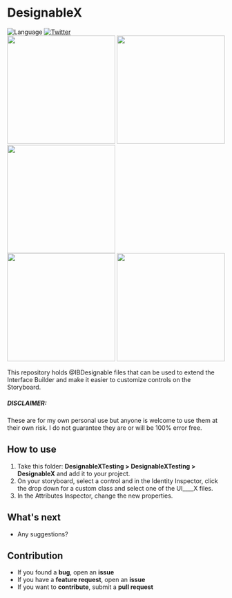 # DesignableX
![Language](https://img.shields.io/badge/language-Swift%203-orange.svg)
[![Twitter](https://img.shields.io/badge/twitter-@bigmtnstudio-blue.svg?style=flat)](https://twitter.com/bigmtnstudio)<br>
<img src="https://github.com/imjog/DesignableX/blob/master/DesignableXTesting/Screenshots/designablex-uiview-uibutton.png" width="250"> <img src="https://github.com/imjog/DesignableX/blob/master/DesignableXTesting/Screenshots/designablex-uitextfield-uiimagefield.png" width="250">
<img src="https://github.com/imjog/DesignableX/blob/master/DesignableXTesting/Screenshots/%20designablex-anchorpoint-label.png" width="250"><br>
<img src="https://github.com/imjog/DesignableX/blob/master/DesignableXTesting/Screenshots/designablex-gradient.png" width="250">
<img src="https://github.com/imjog/DesignableX/blob/master/DesignableXTesting/Screenshots/designablex-blurview.png" width="250">

This repository holds @IBDesignable files that can be used to extend the Interface Builder and make it easier to customize controls on the Storyboard.

##### DISCLAIMER:
These are for my own personal use but anyone is welcome to use them at their own risk. I do not guarantee they are or will be 100% error free.
## How to use
1. Take this folder: **DesignableXTesting > DesignableXTesting > DesignableX** and add it to your project.
2. On your storyboard, select a control and in the Identity Inspector, click the drop down for a custom class and select one of the UI____X files.
3. In the Attributes Inspector, change the new properties.

## What's next

- Any suggestions?

## Contribution

- If you found a **bug**, open an **issue**
- If you have a **feature request**, open an **issue**
- If you want to **contribute**, submit a **pull request**
